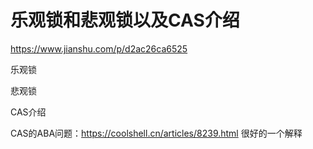 # 乐观锁和悲观锁以及CAS介绍

https://www.jianshu.com/p/d2ac26ca6525

乐观锁

悲观锁

CAS介绍

CAS的ABA问题：https://coolshell.cn/articles/8239.html 很好的一个解释